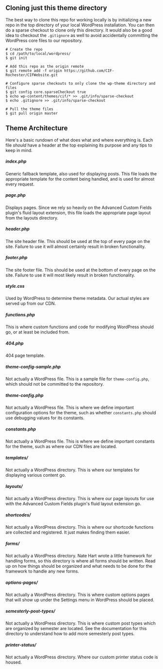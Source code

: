 ## Cloning just this theme directory
The best way to clone this repo for working locally is by initializing a new repo in the top directory of your local WordPress installation. You can then do a sparse checkout to clone only this directory. It would also be a good idea to checkout the `.gitignore` as well to avoid accidentally committing the WordPress core files to our repository.

	# Create the repo
	$ cd /path/to/local/wordpress/
	$ git init
	
	# Add this repo as the origin remote
	$ git remote add -f origin https://github.com/CIF-Rochester/CIFWebsite.git
	
	# Configure sparse checkouts to only clone the wp-theme directory and files
	$ git config core.sparseCheckout true
	$ echo wp-content/themes/cif/* >> .git/info/sparse-checkout
	$ echo .gitignore >> .git/info/sparse-checkout
	
	# Pull the theme files
	$ git pull origin master

## Theme Architecture
Here's a basic rundown of what does what and where everything is. Each file *should* have a header at the top explaining its purpose and any tips to keep in mind.

##### index.php
Generic fallback template, also used for displaying posts. This file loads the appropriate template for the content being handled, and is used for almost every request.

##### page.php
Displays pages. Since we rely so heavily on the Advanced Custom Fields plugin's fluid layout extension, this file loads the appropriate page layout from the layouts directory.

##### header.php
The site header file. This should be used at the top of every page on the site. Failure to use it will almost certainly result in broken functionality.

##### footer.php
The site footer file. This should be used at the bottom of every page on the site. Failure to use it will most likely result in broken functionality.

##### style.css
Used by WordPress to determine theme metadata. Our actual styles are served up from our CDN.

##### functions.php
This is where custom functions and code for modifying WordPress should go, or at least be included from.

##### 404.php
404 page template.

##### theme-config-sample.php
Not actually a WordPress file. This is a sample file for `theme-config.php`, which should not be committed to the repository.

##### theme-config.php
Not actually a WordPress file. This is where we define important configuration options for the theme, such as whether `constants.php` should use debugging values for its constants.

##### constants.php
Not actually a WordPress file. This is where we define important constants for the theme, such as where our CDN files are located.

##### templates/
Not actually a WordPress directory. This is where our templates for displaying various content go.

##### layouts/
Not actually a WordPress directory. This is where our page layouts for use with the Advanced Custom Fields plugin's fluid layout extension go.

##### shortcodes/
Not actually a WordPress directory. This is where our shortcode functions are collected and registered. It just makes finding them easier.

##### forms/
Not actually a WordPress directory. Nate Hart wrote a little framework for handling forms, so this directory is where all forms should be written. Read up on how things should be organized and what needs to be done for the framework to handle any new forms.

##### options-pages/
Not actually a WordPress directory. This is where custom options pages that will show up under the Settings menu in WordPress should be placed.

##### semesterly-post-types/
Not actually a WordPress directory. This is where custom post types which are organized by semester are located. See the documentation for this directory to understand how to add more semesterly post types.

##### printer-status/
Not actually a WordPress directory. Where our custom printer status code is housed.
